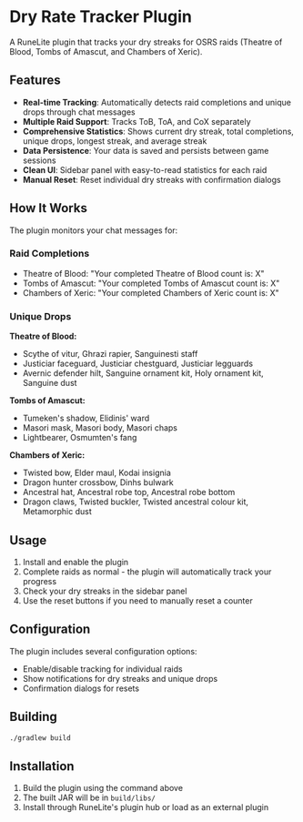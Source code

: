 # Dry Rate Tracker Plugin

A RuneLite plugin that tracks your dry streaks for OSRS raids (Theatre of Blood, Tombs of Amascut, and Chambers of Xeric).

## Features

- **Real-time Tracking**: Automatically detects raid completions and unique drops through chat messages
- **Multiple Raid Support**: Tracks ToB, ToA, and CoX separately
- **Comprehensive Statistics**: Shows current dry streak, total completions, unique drops, longest streak, and average streak
- **Data Persistence**: Your data is saved and persists between game sessions
- **Clean UI**: Sidebar panel with easy-to-read statistics for each raid
- **Manual Reset**: Reset individual dry streaks with confirmation dialogs

## How It Works

The plugin monitors your chat messages for:

### Raid Completions
- Theatre of Blood: "Your completed Theatre of Blood count is: X"
- Tombs of Amascut: "Your completed Tombs of Amascut count is: X"  
- Chambers of Xeric: "Your completed Chambers of Xeric count is: X"

### Unique Drops
**Theatre of Blood:**
- Scythe of vitur, Ghrazi rapier, Sanguinesti staff
- Justiciar faceguard, Justiciar chestguard, Justiciar legguards
- Avernic defender hilt, Sanguine ornament kit, Holy ornament kit, Sanguine dust

**Tombs of Amascut:**
- Tumeken's shadow, Elidinis' ward
- Masori mask, Masori body, Masori chaps
- Lightbearer, Osmumten's fang

**Chambers of Xeric:**
- Twisted bow, Elder maul, Kodai insignia
- Dragon hunter crossbow, Dinhs bulwark
- Ancestral hat, Ancestral robe top, Ancestral robe bottom
- Dragon claws, Twisted buckler, Twisted ancestral colour kit, Metamorphic dust

## Usage

1. Install and enable the plugin
2. Complete raids as normal - the plugin will automatically track your progress
3. Check your dry streaks in the sidebar panel
4. Use the reset buttons if you need to manually reset a counter

## Configuration

The plugin includes several configuration options:
- Enable/disable tracking for individual raids
- Show notifications for dry streaks and unique drops
- Confirmation dialogs for resets

## Building

```bash
./gradlew build
```

## Installation

1. Build the plugin using the command above
2. The built JAR will be in `build/libs/`
3. Install through RuneLite's plugin hub or load as an external plugin